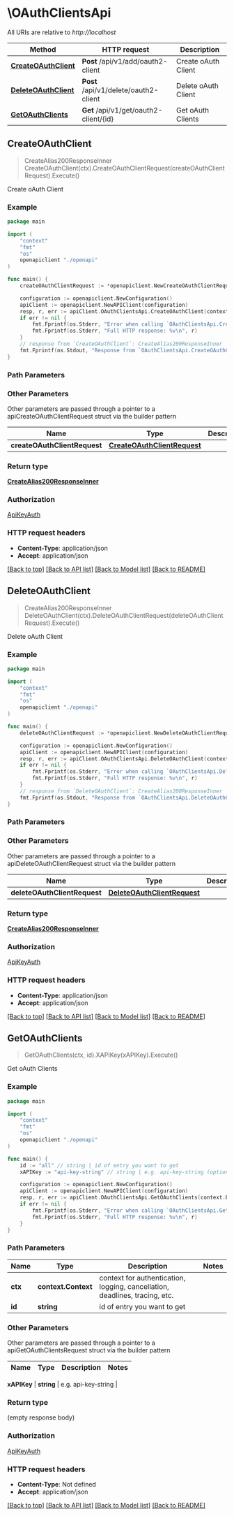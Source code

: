 # \OAuthClientsApi

All URIs are relative to *http://localhost*

Method | HTTP request | Description
------------- | ------------- | -------------
[**CreateOAuthClient**](OAuthClientsApi.md#CreateOAuthClient) | **Post** /api/v1/add/oauth2-client | Create oAuth Client
[**DeleteOAuthClient**](OAuthClientsApi.md#DeleteOAuthClient) | **Post** /api/v1/delete/oauth2-client | Delete oAuth Client
[**GetOAuthClients**](OAuthClientsApi.md#GetOAuthClients) | **Get** /api/v1/get/oauth2-client/{id} | Get oAuth Clients



## CreateOAuthClient

> CreateAlias200ResponseInner CreateOAuthClient(ctx).CreateOAuthClientRequest(createOAuthClientRequest).Execute()

Create oAuth Client



### Example

```go
package main

import (
    "context"
    "fmt"
    "os"
    openapiclient "./openapi"
)

func main() {
    createOAuthClientRequest := *openapiclient.NewCreateOAuthClientRequest() // CreateOAuthClientRequest |  (optional)

    configuration := openapiclient.NewConfiguration()
    apiClient := openapiclient.NewAPIClient(configuration)
    resp, r, err := apiClient.OAuthClientsApi.CreateOAuthClient(context.Background()).CreateOAuthClientRequest(createOAuthClientRequest).Execute()
    if err != nil {
        fmt.Fprintf(os.Stderr, "Error when calling `OAuthClientsApi.CreateOAuthClient``: %v\n", err)
        fmt.Fprintf(os.Stderr, "Full HTTP response: %v\n", r)
    }
    // response from `CreateOAuthClient`: CreateAlias200ResponseInner
    fmt.Fprintf(os.Stdout, "Response from `OAuthClientsApi.CreateOAuthClient`: %v\n", resp)
}
```

### Path Parameters



### Other Parameters

Other parameters are passed through a pointer to a apiCreateOAuthClientRequest struct via the builder pattern


Name | Type | Description  | Notes
------------- | ------------- | ------------- | -------------
 **createOAuthClientRequest** | [**CreateOAuthClientRequest**](CreateOAuthClientRequest.md) |  | 

### Return type

[**CreateAlias200ResponseInner**](CreateAlias200ResponseInner.md)

### Authorization

[ApiKeyAuth](../README.md#ApiKeyAuth)

### HTTP request headers

- **Content-Type**: application/json
- **Accept**: application/json

[[Back to top]](#) [[Back to API list]](../README.md#documentation-for-api-endpoints)
[[Back to Model list]](../README.md#documentation-for-models)
[[Back to README]](../README.md)


## DeleteOAuthClient

> CreateAlias200ResponseInner DeleteOAuthClient(ctx).DeleteOAuthClientRequest(deleteOAuthClientRequest).Execute()

Delete oAuth Client



### Example

```go
package main

import (
    "context"
    "fmt"
    "os"
    openapiclient "./openapi"
)

func main() {
    deleteOAuthClientRequest := *openapiclient.NewDeleteOAuthClientRequest() // DeleteOAuthClientRequest |  (optional)

    configuration := openapiclient.NewConfiguration()
    apiClient := openapiclient.NewAPIClient(configuration)
    resp, r, err := apiClient.OAuthClientsApi.DeleteOAuthClient(context.Background()).DeleteOAuthClientRequest(deleteOAuthClientRequest).Execute()
    if err != nil {
        fmt.Fprintf(os.Stderr, "Error when calling `OAuthClientsApi.DeleteOAuthClient``: %v\n", err)
        fmt.Fprintf(os.Stderr, "Full HTTP response: %v\n", r)
    }
    // response from `DeleteOAuthClient`: CreateAlias200ResponseInner
    fmt.Fprintf(os.Stdout, "Response from `OAuthClientsApi.DeleteOAuthClient`: %v\n", resp)
}
```

### Path Parameters



### Other Parameters

Other parameters are passed through a pointer to a apiDeleteOAuthClientRequest struct via the builder pattern


Name | Type | Description  | Notes
------------- | ------------- | ------------- | -------------
 **deleteOAuthClientRequest** | [**DeleteOAuthClientRequest**](DeleteOAuthClientRequest.md) |  | 

### Return type

[**CreateAlias200ResponseInner**](CreateAlias200ResponseInner.md)

### Authorization

[ApiKeyAuth](../README.md#ApiKeyAuth)

### HTTP request headers

- **Content-Type**: application/json
- **Accept**: application/json

[[Back to top]](#) [[Back to API list]](../README.md#documentation-for-api-endpoints)
[[Back to Model list]](../README.md#documentation-for-models)
[[Back to README]](../README.md)


## GetOAuthClients

> GetOAuthClients(ctx, id).XAPIKey(xAPIKey).Execute()

Get oAuth Clients



### Example

```go
package main

import (
    "context"
    "fmt"
    "os"
    openapiclient "./openapi"
)

func main() {
    id := "all" // string | id of entry you want to get
    xAPIKey := "api-key-string" // string | e.g. api-key-string (optional)

    configuration := openapiclient.NewConfiguration()
    apiClient := openapiclient.NewAPIClient(configuration)
    resp, r, err := apiClient.OAuthClientsApi.GetOAuthClients(context.Background(), id).XAPIKey(xAPIKey).Execute()
    if err != nil {
        fmt.Fprintf(os.Stderr, "Error when calling `OAuthClientsApi.GetOAuthClients``: %v\n", err)
        fmt.Fprintf(os.Stderr, "Full HTTP response: %v\n", r)
    }
}
```

### Path Parameters


Name | Type | Description  | Notes
------------- | ------------- | ------------- | -------------
**ctx** | **context.Context** | context for authentication, logging, cancellation, deadlines, tracing, etc.
**id** | **string** | id of entry you want to get | 

### Other Parameters

Other parameters are passed through a pointer to a apiGetOAuthClientsRequest struct via the builder pattern


Name | Type | Description  | Notes
------------- | ------------- | ------------- | -------------

 **xAPIKey** | **string** | e.g. api-key-string | 

### Return type

 (empty response body)

### Authorization

[ApiKeyAuth](../README.md#ApiKeyAuth)

### HTTP request headers

- **Content-Type**: Not defined
- **Accept**: application/json

[[Back to top]](#) [[Back to API list]](../README.md#documentation-for-api-endpoints)
[[Back to Model list]](../README.md#documentation-for-models)
[[Back to README]](../README.md)

